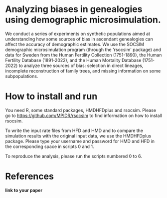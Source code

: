# Analyzing biases in genealogies using demographic microsimulation.

We conduct a series of experiments on synthetic populations aimed at understanding how some sources of bias in ascendant genealogies can affect the accuracy of demographic estimates. We use the SOCSIM demographic microsimulation program (through the 'rsocsim' package) and data for Sweden from the Human Fertility Collection (1751-1890), the Human Fertility Database (1891-2022), and the Human Mortality Database (1751-2022) to analyze three sources of bias: selection in direct lineages, incomplete reconstruction of family trees, and missing information on some subpopulations.



# How to install and run

You need R, some standard packages, HMDHFDplus and rsocsim. Please go to https://github.com/MPIDR/rsocsim  to find information on how to install rsocsim.

To write the input rate files from HFD and HMD and to compare the simulation results with the original input data, 
we use the HMDHFDplus package. Please type your username and password for HMD and HFD in the corresponding space in scripts 0 and 1.


To reproduce the analysis, please run the scripts numbered 0 to 6. 



# References

**link to your paper**

